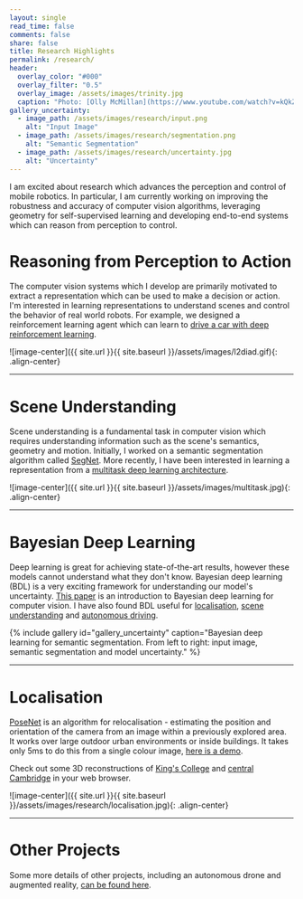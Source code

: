 ```yaml
---
layout: single
read_time: false
comments: false
share: false
title: Research Highlights
permalink: /research/
header:
  overlay_color: "#000"
  overlay_filter: "0.5"
  overlay_image: /assets/images/trinity.jpg
  caption: "Photo: [Olly McMillan](https://www.youtube.com/watch?v=kQkZeXHfgwA&t=1s)"
gallery_uncertainty:
  - image_path: /assets/images/research/input.png
    alt: "Input Image"
  - image_path: /assets/images/research/segmentation.png
    alt: "Semantic Segmentation"
  - image_path: /assets/images/research/uncertainty.jpg
    alt: "Uncertainty"
---
```


I am excited about research which advances the perception and control of mobile robotics.
In particular, I am currently working on improving the robustness and accuracy of computer vision algorithms, leveraging geometry for self-supervised learning and developing end-to-end systems which can reason from perception to control.

# Reasoning from Perception to Action

The computer vision systems which I develop are primarily motivated to extract a representation which can be used to make a decision or action.
I'm interested in learning representations to understand scenes and control the behavior of real world robots.
For example, we designed a reinforcement learning agent which can learn to [drive a car with deep reinforcement learning](https://wayve.ai/blog/learning-to-drive-in-a-day-with-reinforcement-learning).

![image-center]({{ site.url }}{{ site.baseurl }}/assets/images/l2diad.gif){: .align-center}

---

# Scene Understanding

Scene understanding is a fundamental task in computer vision which requires understanding information such as the scene's semantics, geometry and motion.
Initially, I worked on a semantic segmentation algorithm called [SegNet](http://mi.eng.cam.ac.uk/projects/segnet/).
More recently, I have been interested in learning a representation from a [multitask deep learning architecture](https://arxiv.org/pdf/1705.07115.pdf).

![image-center]({{ site.url }}{{ site.baseurl }}/assets/images/multitask.jpg){: .align-center}

---

# Bayesian Deep Learning

Deep learning is great for achieving state-of-the-art results, however these models cannot understand what they don't know.
Bayesian deep learning (BDL) is a very exciting framework for understanding our model's uncertainty.
[This paper](https://arxiv.org/pdf/1703.04977.pdf) is an introduction to Bayesian deep learning for computer vision. 
I have also found BDL useful for [localisation](http://arxiv.org/abs/1509.05909), [scene understanding](http://arxiv.org/abs/1511.02680) and [autonomous driving](https://www.ijcai.org/proceedings/2017/0661.pdf).

{% include gallery id="gallery_uncertainty" caption="Bayesian deep learning for semantic segmentation. From left to right: input image, semantic segmentation and model uncertainty." %}

---

# Localisation

[PoseNet](http://www.cv-foundation.org/openaccess/content_iccv_2015/papers/Kendall_PoseNet_A_Convolutional_ICCV_2015_paper.pdf) is an algorithm for relocalisation - 
estimating the position and orientation of the camera from an image within a previously explored area. 
It works over large outdoor urban environments or inside buildings. 
It takes only 5ms to do this from a single colour image, [here is a demo](http://mi.eng.cam.ac.uk/projects/relocalisation/).

Check out some 3D reconstructions of [King's College](http://mi.eng.cam.ac.uk/~agk34/map.html) and [central Cambridge](http://mi.eng.cam.ac.uk/~agk34/viewer.html) in your web browser.

![image-center]({{ site.url }}{{ site.baseurl }}/assets/images/research/localisation.jpg){: .align-center}

---

# Other Projects

Some more details of other projects, including an autonomous drone and augmented reality, [can be found here](/other_projects/).
